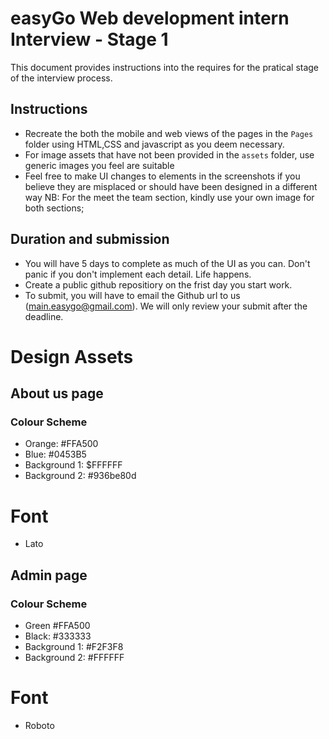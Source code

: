 # easyGo Web development intern Interview - Stage 1
This document provides instructions into the requires for the pratical stage 
of the interview process.

## Instructions 
- Recreate the both the mobile and web views of the pages in the `Pages` folder
 using HTML,CSS and javascript as you deem necessary.
- For image assets that have not been provided in the `assets` folder, use generic images you feel are suitable
- Feel free to make UI changes to elements in the screenshots if you believe they are misplaced
 or should have been designed in a different way
NB: For the meet the team section, kindly use your own image for both sections;

## Duration and submission
- You will have 5 days to complete as much of the UI as you can. Don't panic if you don't implement each detail. Life happens.
- Create a public github repositiory on the frist day you start work. 
- To submit, you will have to email the Github url to us (main.easygo@gmail.com). We will only review your submit after the deadline.

# Design Assets

## About us page

### Colour Scheme
- Orange: #FFA500
- Blue: #0453B5
- Background 1: $FFFFFF
- Background 2: #936be80d

# Font
- Lato


## Admin page

### Colour Scheme
- Green #FFA500
- Black: #333333
- Background 1: #F2F3F8
- Background 2: #FFFFFF

# Font
- Roboto

